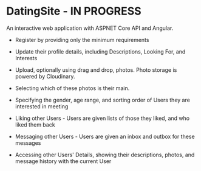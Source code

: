 # DatingSite - IN PROGRESS

  An interactive web application with ASPNET Core API and Angular.

- Register by providing only the minimum requirements
- Update their profile details, including Descriptions, Looking For, and Interests
- Upload, optionally using drag and drop, photos. Photo storage is powered by Cloudinary.
- Selecting which of these photos is their main.

- Specifying the gender, age range, and sorting order of Users they are interested in meeting
- Liking other Users - Users are given lists of those they liked, and who liked them back
- Messaging other Users - Users are given an inbox and outbox for these messages
- Accessing other Users' Details, showing their descriptions, photos, and message history with the current User
